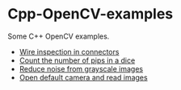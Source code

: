 # Cpp-OpenCV-examples
Some C++ OpenCV examples.

- [Wire inspection in connectors](connectors)
- [Count the number of pips in a dice](dice)
- [Reduce noise from grayscale images](noise_reduction)
- [Open default camera and read images](video_capture)